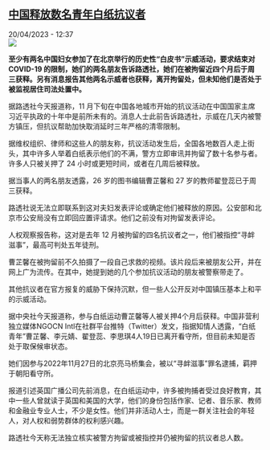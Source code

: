 <!--1681987503000-->
[中国释放数名青年白纸抗议者](https://www.rfi.fr/cn/%E4%B8%AD%E5%9B%BD/20230420-%E4%B8%AD%E5%9B%BD%E9%87%8A%E6%94%BE%E6%95%B0%E5%90%8D%E9%9D%92%E5%B9%B4%E7%99%BD%E7%BA%B8%E6%8A%97%E8%AE%AE%E8%80%85)
------

<div>20/04/2023 - 12:37</div><img src="https://s.rfi.fr/media/display/40b055ce-becc-11ea-b108-005056bf87d6/w:1280/p:16x9/xgb.png"><p><strong>至少有两名中国妇女参加了在北京举行的历史性“白皮书”示威活动，要求结束对 COVID-19 的限制，她们的两名朋友告诉路透社，她们在被拘留近四个月后于周三获释。另有消息报告其他两名示威者也获释，离开拘留处，但未知他们是否处于被监视居住司法处置中。                    </strong></p><div><p>据路透社今天报道称，11 月下旬在中国各地城市开始的抗议活动在中国国家主席习近平执政的十年中是前所未有的。消息人士此前告诉路透社，示威在几天内被警方镇压，但抗议帮助加快取消延时三年严格的清零限制。</p><p>据维权组织、律师和这些人的朋友称，抗议活动发生后，全国各地数百人走上街头，其中许多人举着白纸表示他们的不满，警方立即审讯并拘留了数十名参与者。许多人只被关押了 24 小时或更短时间，或者在几周后被释放。</p><p>据当事人的两名朋友透露，26 岁的图书编辑曹芷馨和 27 岁的教师翟登蕊已于周三获释。</p><p>路透社说无法立即联系到这对夫妇发表评论或确定他们被释放的原因。公安部和北京市公安局没有立即回应置评请求。他们之前没有对拘留发表评论。</p><p>人权观察报告称，这对是去年 12 月被拘留的四名抗议者之一，他们被指控“寻衅滋事”，最高可判处五年徒刑。</p><p>曹芷馨在被拘留前不久拍摄了一段自己求救的视频。该片段后来被朋友公开，并在网上广为流传。在其中，她提到她的几个参加抗议活动的朋友被警察带走了。</p><p>其他抗议者在官方报复的威胁下保持沉默，但一些人公开反对中国镇压基本上和平的示威活动。</p><p>据中央社今天报道称，参与白纸运动曹芷馨等人被关押4个月后获释。中国非营利独立媒体NGOCN Intl在社群平台推特（Twitter）发文，指据知情人透露，“白纸青年”曹芷馨、李元婧、翟登蕊、李思琪4人19日已离开看守所，但目前未知是否处于取保候审状态。</p><p>她们因参与2022年11月27日的北京亮马桥集会，被以“寻衅滋事”罪名逮捕，羁押于朝阳看守所。</p><p>报道引述英国广播公司先前消息，在白纸运动中，许多被拘捕者受过良好教育，其中一些人曾就读于英国和美国的大学，他们的身份包括作家、记者、音乐家、教师和金融业专业人士，不少是女性。他们并非活动人士，而是一群关注社会的年轻人，对人权和弱势群体的权利感兴趣。</p><p>路透社今天称无法独立核实被警方拘留或被指控并仍被拘留的抗议者总人数。</p><div data-selfpromo-newsletter></div><div data-selfpromo-app></div></div>
